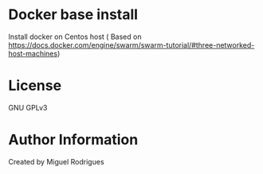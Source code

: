 # Docker base install
Install docker on Centos host ( Based on  https://docs.docker.com/engine/swarm/swarm-tutorial/#three-networked-host-machines)


# License

GNU GPLv3 

# Author Information

Created by Miguel Rodrigues
